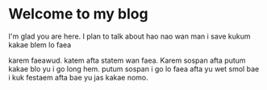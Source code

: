 # Welcome to my blog

I'm glad you are here. I plan to talk about hao nao wan man i save kukum kakae blem lo faea

karem faeawud. katem afta statem wan faea.
Karem sospan afta putum kakae blo yu i go long hem. 
putum sospan i go lo faea afta yu wet smol bae i kuk festaem afta bae yu jas kakae nomo.
